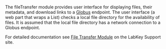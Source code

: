 The fileTransfer module provides user interface for displaying files, their metadata, and download links to a [Globus](https://www.globus.org/) endpoint.  The user interface (a web part that wraps a List) checks a local file directory for the availability of files. It is assumed that the local file directory has a network connection to a Globus endpoint.

For detailed documentation see [File Transfer Module](https://www.labkey.org/Documentation/wiki-page.view?name=fileTransfer) on the LabKey Support site.
